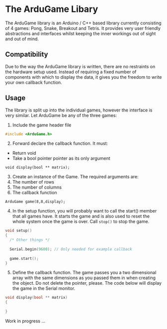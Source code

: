 # The ArduGame Libary

The ArduGame library is an Arduino / C++ based library currently consisting of 4 games: Pong, Snake, Breakout and Tetris. It provides very user friendly abstractions and interfaces whilst keeping the inner workings out of sight and out of mind.

## Compatibility 

Due to the way the ArduGame library is written, there are no restraints on the hardware setup used. Instead of requiring a fixed number of components with which to display the data, it gives you the freedom to write your own callback function.

## Usage

The library is split up into the individual games, however the interface is very similar. Let ArduGame be any of the three games:

1. Include the game header file

```cpp
#include <ArduGame.h>
```
2. Forward declare the callback function. It must:
  * Return void
  * Take a bool pointer pointer as its only argument

`void display(bool ** matrix);` 

3. Create an instance of the Game. The required arguments are:
  1. The number of rows
  2. The number of columns
  3. The callback function
          
`ArduGame game(8,8,display);`

4. In the setup function, you will probably want to call the start()
   member that all games have. It starts the game and is also used to
   reset the whole system once the game is over. Call `stop()` to stop the
   game.

```cpp
void setup()
{
  /* Other things */
  
  Serial.begin(9600); // Only needed for example callback
  
  game.start();
}
```
5. Define the callback function. The game passes you a two dimensional array
   with the same dimensions as you passed them in when creating the object. 
   Do not delete the pointer, please. The code below will display the game in
   the Serial monitor.


```cpp
void display(bool ** matrix)
{
  
}
```

Work in progress ...
